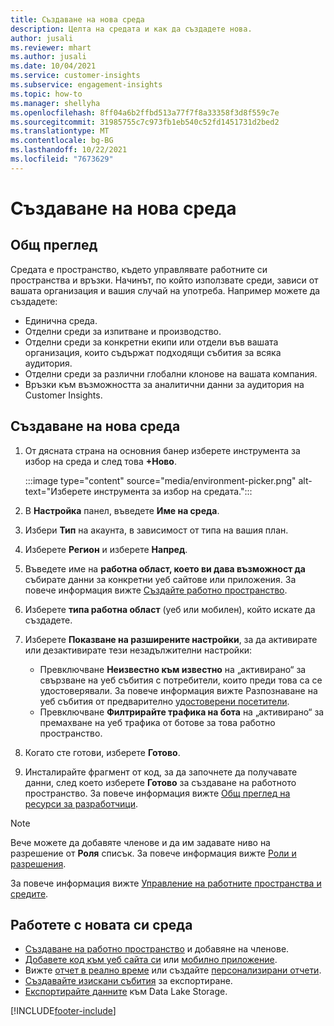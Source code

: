```yaml
---
title: Създаване на нова среда
description: Целта на средата и как да създадете нова.
author: jusali
ms.reviewer: mhart
ms.author: jusali
ms.date: 10/04/2021
ms.service: customer-insights
ms.subservice: engagement-insights
ms.topic: how-to
ms.manager: shellyha
ms.openlocfilehash: 8ff04a6b2ffbd513a77f7f8a33358f3d8f559c7e
ms.sourcegitcommit: 31985755c7c973fb1eb540c52fd1451731d2bed2
ms.translationtype: MT
ms.contentlocale: bg-BG
ms.lasthandoff: 10/22/2021
ms.locfileid: "7673629"
---
```

# <a name="create-a-new-environment"></a>Създаване на нова среда 

## <a name="overview"></a>Общ преглед

Средата е пространство, където управлявате работните си пространства и връзки. Начинът, по който използвате среди, зависи от вашата организация и вашия случай на употреба. Например можете да създадете:

- Единична среда.
- Отделни среди за изпитване и производство.
- Отделни среди за конкретни екипи или отдели във вашата организация, които съдържат подходящи събития за всяка аудитория.
- Отделни среди за различни глобални клонове на вашата компания.
- Връзки към възможността за аналитични данни за аудитория на Customer Insights.

## <a name="create-a-new-environment"></a>Създаване на нова среда

1. От дясната страна на основния банер изберете инструмента за избор на среда и след това **+Ново**.

   :::image type="content" source="media/environment-picker.png" alt-text="Изберете инструмента за избор на средата.":::

1. В **Настройка** панел, въведете **Име на среда**.

1. Избери **Тип** на акаунта, в зависимост от типа на вашия план.

1. Изберете **Регион** и изберете **Напред**. 

1. Въведете име на **работна област, което ви дава възможност да** събирате данни за конкретни уеб сайтове или приложения. За повече информация вижте [Създайте работно пространство](create-workspace.md).

1. Изберете **типа работна област** (уеб или мобилен), който искате да създадете. 

1. Изберете **Показване на разширените настройки**, за да активирате или дезактивирате тези незадължителни настройки:

   - Превключване **Неизвестно към известно** на „активирано“ за свързване на уеб събития с потребители, които преди това са се удостоверявали. За повече информация вижте Разпознаване на уеб събития от предварително [удостоверени посетители](unknown-to-known.md).
   - Превключване **Филтрирайте трафика на бота** на „активирано“ за премахване на уеб трафика от ботове за това работно пространство. 

1. Когато сте готови, изберете **Готово**. 

1. Инсталирайте фрагмент от код, за да започнете да получавате данни, след което изберете **Готово** за създаване на работното пространство. За повече информация вижте [Общ преглед на ресурси за разработчици](developer-resources.md).

> [!NOTE]
> Вече можете да добавяте членове и да им задавате ниво на разрешение от **Роля** списък. За повече информация вижте [Роли и разрешения](user-roles.md). 

За повече информация вижте [Управление на работните пространства и средите](manage-environments-workspaces.md).

## <a name="work-with-your-new-environment"></a>Работете с новата си среда

- [Създаване на работно пространство](../engagement-insights/create-workspace.md) и добавяне на членове.
- [Добавете код към уеб сайта си](../engagement-insights/instrument-website.md) или [мобилно приложение](../engagement-insights/developer-resources.md#capture-events-from-mobile-apps).
- Вижте [отчет в реално време](../engagement-insights/view-reports.md) или създайте [персонализирани отчети](../engagement-insights/custom-reports.md).
- [Създавайте изискани събития](../engagement-insights/refined-events.md) за експортиране.
- [Експортирайте данните](../engagement-insights/export-events.md) към Data Lake Storage.

[!INCLUDE[footer-include](../includes/footer-banner.md)]
